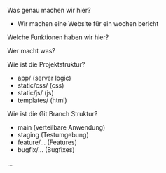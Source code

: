 Was genau machen wir hier?
- Wir machen eine Website für ein wochen bericht

Welche Funktionen haben wir hier?

Wer macht was?

Wie ist die Projektstruktur?
- app/ (server logic)
- static/css/ (css)
- static/js/ (js)
- templates/ (html)

Wie ist die Git Branch Struktur?
- main (verteilbare Anwendung)
- staging (Testumgebung)
- feature/... (Features)
- bugfix/... (Bugfixes)



...
